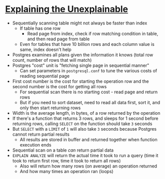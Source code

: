 # [Explaining the Unexplainable](https://www.depesz.com/2013/04/16/explaining-the-unexplainable/)

* Sequentially scanning table might not always be faster than index
  * If table has one row
    * Read page from index, check if row matching condition in table, and then read page from table
  * Even for tables that have 10 billion rows and each column value is same, index doesn't help
* Postgres examines all plans given the information it knows (total row count, number of rows that will match)
* Postgres "cost" unit is "fetching single page in sequential manner"
  * Can set parameters in `postgresql.conf` to tune the various costs of reading sequential page
* First cost number is the cost for starting the operation row and the second number is the cost for getting all rows
  * For sequential scan there is no starting cost - read page and return rows
  * But if you need to sort dataset, need to read all data first, sort it, and only then start returning rows
* Width is the average length, in bytes, of a row returned by the operation
* If there's a function that returns 3 rows, and sleeps for 1 second before returning rows, calling `SELECT` on the function should take `3` seconds
* But `SELECT` with a `LIMIT` of `1` will also take `3` seconds because Postgres cannot return partial results
  * All results are stored in buffer and returned together when function execution ends
* Sequential scan on a table _can_ return partial data
* `EXPLAIN ANALYZE` will return the actual time it took to run a query (time it took to return first row, time it took to return all rows)
  * Also will return how many rows (on average) an operation returned
  * And how many times an operation ran (loops)
